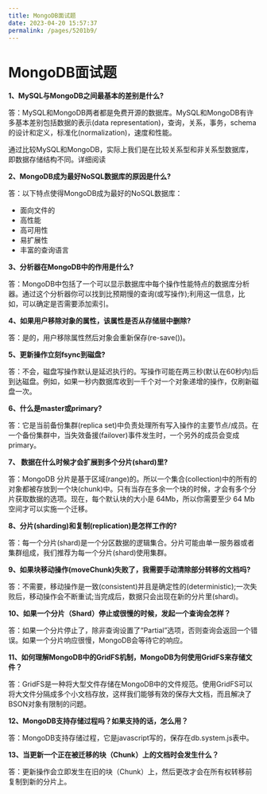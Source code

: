 ```yaml
---
title: MongoDB面试题
date: 2023-04-20 15:57:37
permalink: /pages/5201b9/
---
```

# MongoDB面试题

**1、MySQL与MongoDB之间最基本的差别是什么?**

答：MySQL和MongoDB两者都是免费开源的数据库。MySQL和MongoDB有许多基本差别包括数据的表示(data representation)，查询，关系，事务，schema的设计和定义，标准化(normalization)，速度和性能。

通过比较MySQL和MongoDB，实际上我们是在比较关系型和非关系型数据库，即数据存储结构不同。详细阅读

**2、MongoDB成为最好NoSQL数据库的原因是什么?**

答：以下特点使得MongoDB成为最好的NoSQL数据库：

- 面向文件的
- 高性能
- 高可用性
- 易扩展性
- 丰富的查询语言

**3、分析器在MongoDB中的作用是什么?**

答：MongoDB中包括了一个可以显示数据库中每个操作性能特点的数据库分析器。通过这个分析器你可以找到比预期慢的查询(或写操作);利用这一信息，比如，可以确定是否需要添加索引。

**4、如果用户移除对象的属性，该属性是否从存储层中删除?**

答：是的，用户移除属性然后对象会重新保存(re-save())。

**5、更新操作立刻fsync到磁盘?**

答：不会，磁盘写操作默认是延迟执行的。写操作可能在两三秒(默认在60秒内)后到达磁盘。例如，如果一秒内数据库收到一千个对一个对象递增的操作，仅刷新磁盘一次。

**6、什么是master或primary?**

答：它是当前备份集群(replica set)中负责处理所有写入操作的主要节点/成员。在一个备份集群中，当失效备援(failover)事件发生时，一个另外的成员会变成primary。

**7、 数据在什么时候才会扩展到多个分片(shard)里?**

答：MongoDB 分片是基于区域(range)的。所以一个集合(collection)中的所有的对象都被存放到一个块(chunk)中。只有当存在多余一个块的时候，才会有多个分片获取数据的选项。现在，每个默认块的大小是 64Mb，所以你需要至少 64 Mb 空间才可以实施一个迁移。

**8、分片(sharding)和复制(replication)是怎样工作的?**

答：每一个分片(shard)是一个分区数据的逻辑集合。分片可能由单一服务器或者集群组成，我们推荐为每一个分片(shard)使用集群。

**9、如果块移动操作(moveChunk)失败了，我需要手动清除部分转移的文档吗?**

答：不需要，移动操作是一致(consistent)并且是确定性的(deterministic);一次失败后，移动操作会不断重试;当完成后，数据只会出现在新的分片里(shard)。

**10、如果一个分片（Shard）停止或很慢的时候，发起一个查询会怎样？**

答：如果一个分片停止了，除非查询设置了“Partial”选项，否则查询会返回一个错误。如果一个分片响应很慢，MongoDB会等待它的响应。

**11、如何理解MongoDB中的GridFS机制，MongoDB为何使用GridFS来存储文件？**

答：GridFS是一种将大型文件存储在MongoDB中的文件规范。使用GridFS可以将大文件分隔成多个小文档存放，这样我们能够有效的保存大文档，而且解决了BSON对象有限制的问题。

**12、MongoDB支持存储过程吗？如果支持的话，怎么用？**

答：MongoDB支持存储过程，它是javascript写的，保存在db.system.js表中。

**13、当更新一个正在被迁移的块（Chunk）上的文档时会发生什么？**

答：更新操作会立即发生在旧的块（Chunk）上，然后更改才会在所有权转移前复制到新的分片上。